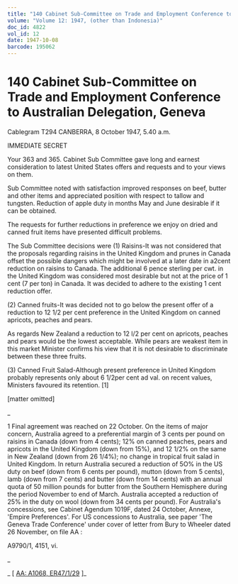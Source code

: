 ```yaml
---
title: "140 Cabinet Sub-Committee on Trade and Employment Conference to Australian Delegation, Geneva"
volume: "Volume 12: 1947, (other than Indonesia)"
doc_id: 4822
vol_id: 12
date: 1947-10-08
barcode: 195062
---
```


# 140 Cabinet Sub-Committee on Trade and Employment Conference to Australian Delegation, Geneva

Cablegram T294 CANBERRA, 8 October 1947, 5.40 a.m.

IMMEDIATE SECRET

Your 363 and 365. Cabinet Sub Committee gave long and earnest consideration to latest United States offers and requests and to your views on them.

Sub Committee noted with satisfaction improved responses on beef, butter and other items and appreciated position with respect to tallow and tungsten. Reduction of apple duty in months May and June desirable if it can be obtained.

The requests for further reductions in preference we enjoy on dried and canned fruit items have presented difficult problems.

The Sub Committee decisions were (1) Raisins-It was not considered that the proposals regarding raisins in the United Kingdom and prunes in Canada offset the possible dangers which might be involved at a later date in a2cent reduction on raisins to Canada. The additional 6 pence sterling per cwt. in the United Kingdom was considered most desirable but not at the price of 1 cent (7 per ton) in Canada. It was decided to adhere to the existing 1 cent reduction offer.

(2) Canned fruits-It was decided not to go below the present offer of a reduction to 12 1/2 per cent preference in the United Kingdom on canned apricots, peaches and pears.

As regards New Zealand a reduction to 12 l/2 per cent on apricots, peaches and pears would be the lowest acceptable. While pears are weakest item in this market Minister confirms his view that it is not desirable to discriminate between these three fruits.

(3) Canned Fruit Salad-Although present preference in United Kingdom probably represents only about 6 1/2per cent ad val. on recent values, Ministers favoured its retention. [1]

[matter omitted]

_

1 Final agreement was reached on 22 October. On the items of major concern, Australia agreed to a preferential margin of 3 cents per pound on raisins in Canada (down from 4 cents); 12% on canned peaches, pears and apricots in the United Kingdom (down from 15%), and 12 1/2% on the same in New Zealand (down from 26 1/4%); no change in tropical fruit salad in United Kingdom. In return Australia secured a reduction of 5O% in the US duty on beef (down from 6 cents per pound), mutton (down from 5 cents), lamb (down from 7 cents) and butter (down from 14 cents) with an annual quota of 50 million pounds for butter from the Southern Hemisphere during the period November to end of March. Australia accepted a reduction of 25% in the duty on wool (down from 34 cents per pound). For Australia's concessions, see Cabinet Agendum 1019F, dated 24 October, Annexe, 'Empire Preferences'. For US concessions to Australia, see paper 'The Geneva Trade Conference' under cover of letter from Bury to Wheeler dated 26 November, on file AA :

A9790/1, 4151, vi.

_

_ [ [AA: A1068, ER47/1/29](http://www.naa.gov.au/cgi-bin/Search?O=I&Number=195062) ]_
